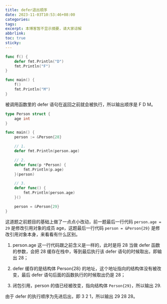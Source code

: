 ```yaml
---
title: defer退出顺序
date: 2023-11-03T10:53:46+08:00
categories: 
tags: 
excerpt: 本博客暂不显示摘要，请大家谅解
abbrlink: 
toc: true
sticky:
---
```


```go
func f() {
	defer fmt.Println("D")
	fmt.Println("F")
}

func main() {
	f()
	fmt.Println("M")
}
```

被调用函数里的 defer 语句在返回之前就会被执行，所以输出顺序是 F D M。

```go
type Person struct {
	age int
}

func main() {
	person := &Person{28}

	// 1.
	defer fmt.Println(person.age)

	// 2.
	defer func(p *Person) {
		fmt.Println(p.age)
	}(person)

	// 3.
	defer func() {
		fmt.Println(person.age)
	}()

	person = &Person{29}
}
```

这道题之前题目的基础上做了一点点小改动，前一题最后一行代码 `person.age = 29` 是修改引用对象的成员 age，这题最后一行代码 `person = &Person{29}` 是修改引用对象本身，来看看有什么区别。

1. person.age 这一行代码跟之前含义是一样的，此时是将 28 当做 defer 函数的参数，会把 28 缓存在栈中，等到最后执行该 defer 语句的时候取出，即输出 28；

2. defer 缓存的是结构体 Person{28} 的地址，这个地址指向的结构体没有被改变，最后 defer 语句后面的函数执行的时候取出仍是 28；

3. 闭包引用，person 的值已经被改变，指向结构体 `Person{29}`，所以输出 29.

由于 defer 的执行顺序为先进后出，即 3 2 1，所以输出 29 28 28。